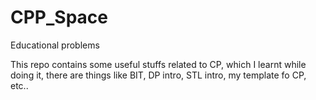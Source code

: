 # CPP_Space
Educational problems

This repo contains some useful stuffs related to CP,
which I learnt while doing it, there are things like
BIT, DP intro, STL intro, my template fo CP, etc..
